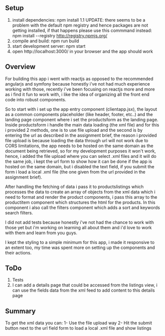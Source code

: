 Setup
---
1. install dependencies: npm install
1.1 UPDATE: there seems to be a problem with the default npm registry and hence packages are not getting installed, if that happens please use this commmand instead: npm install --registry http://registry.npmjs.org/
2. compile and build: npm run build
3. start development server: npm start
4. open http://localhost:3000/ in your browser and the app should work



Overview
---
For building this app i went with reactjs as opposed to the recommended angularjs and symfony because honestly i've not had much experience working with those, recently i've been focusing on reactjs more and more as i find it fun to work with, i like the idea of organizing all the front end code into robust components.

So to start with i set up the app entry component (clientapp.jsx), the layout as a common components placeholder (like header, footer, etc..) and the landing page component where i set the productsform as the landing page. Inside productsform i handle the main data loading (the xml file) and for this i provided 2 methods, one is to use file upload and the second is by entering the url as described in the assignment brief, the reason i provided file upload is because loading the data through url will not work due to CORS limitations, the app needs to be hosted on the same domain as the document being retrieved, so for my development purposes it won't work, hence, i added the file upload where you can select .xml files and it will do the same job, i kept the url form to show how it can be done if the app is hosted on the same domain, but i disabled the text field, if you submit the form i load a local .xml file (the one given from the url provided in the assignment brief).

After handling the fetching of data i pass it to productslistings which processes the data to create an array of objects from the xml data which i need to format and render the product components, i pass this array to the productitem component which structures the html for the products. In this component i also call the filters component which adds a sort and keywords search filters.

I did not add tests because honestly i've not had the chance to work with those yet but i'm working on learning all about them and i'd love to work with them and learn from you guys.

I kept the styling to a simple minimum for this app, i made it responsive to an extent too, my time was spent more on setting up the components and their actions.



ToDo
---
1. Tests
2. I can add a details page that could be accessed from the listings view, i can use the <additional> fields data from the xml feed to add content to this details page



Summary
---
To get the xml data you can:
1- Use the file upload way
2- Hit the submit button next to the url field form to load a local .xml file and show listings
